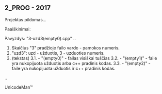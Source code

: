 2_PROG - 2017
----------------
Projektas pildomas...

Paaiškinimai:

Pavyzdys: "3-uzd3(empty0).cpp"
..
 1. Skaičius "3" pradžioje failo vardo - pamokos numeris.
 2. "uzd3": uzd - užduotis, 3 - uzduoties numeris.
 3. (tekstas)
         3.1. - "(empty0)" - failas visiškai tuščias
         3.2. - "(empty1)" - faile yra nukopijuota užduotis arba c++ pradinis kodas.
         3.3. - "(empty2)" - faile yra nukopijuota užduotis ir c++ pradinis kodas.

..
 
         

          
          
          
          
          
          
          
           
           
           
           
           
           
           
           
           
           
           
           
           
           
           
   UnicodeMan™
